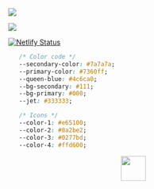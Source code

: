 <img align="center" src="https://user-images.githubusercontent.com/62628408/122787253-0d585500-d2ad-11eb-9f72-c69181e86b07.png">


<p align="left">
  <a href="http://twitter.com/evavic44">
    <img src="https://img.shields.io/twitter/follow/evavic44?label=Twitter&logo=twitter&style=for-the-badge" />
  </a>
   
[![Netlify Status](https://api.netlify.com/api/v1/badges/107d7648-dd15-45d9-9637-2d13681b5f2c/deploy-status)](https://app.netlify.com/sites/victoreke/deploys)
</p>



```css
   /* Color code */
   --secondary-color: #7a7a7a;
   --primary-color: #7360ff;
   --queen-blue: #4c6ca0;
   --bg-secondary: #111;
   --bg-primary: #000;
   --jet: #333333; 

   /* Icons */
   --color-1: #e65100;
   --color-2: #8a2be2;
   --color-3: #0277bd;
   --color-4: #ffd600;
```

<div align="center"><img width="50px" src="https://user-images.githubusercontent.com/62628408/122786101-dafa2800-d2ab-11eb-913d-bb3e8c49ce7a.png"></div>
